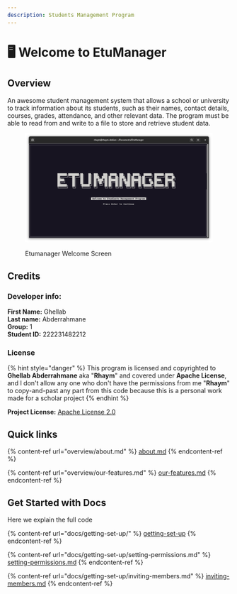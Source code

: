 ```yaml
---
description: Students Management Program
---
```


# 🖥 Welcome to EtuManager

## Overview

An awesome student management system that allows a school or university to track information about its students, such as their names, contact details, courses, grades, attendance, and other relevant data. The program must be able to read from and write to a file to store and retrieve student data.

<figure><img src=".gitbook/assets/image (1).png" alt=""><figcaption><p>Etumanager Welcome Screen</p></figcaption></figure>

## Credits

### Developer info:

**First Name:** Ghellab\
**Last name:** Abderrahmane\
**Group:** 1\
**Student ID:** 222231482212

### License

{% hint style="danger" %}
This program is licensed and copyrighted to **Ghellab Abderrahmane** aka "**Rhaym**" and covered under **Apache License**, and I don't allow any one who don't have the permissions from me "**Rhaym**" to copy-and-past any part from this code because this is a personal work made for a scholar project
{% endhint %}

**Project License:** [Apache License 2.0](../LICENSE)

## Quick links

{% content-ref url="overview/about.md" %}
[about.md](overview/about.md)
{% endcontent-ref %}

{% content-ref url="overview/our-features.md" %}
[our-features.md](overview/our-features.md)
{% endcontent-ref %}

## Get Started with Docs

Here we explain the full code

{% content-ref url="docs/getting-set-up/" %}
[getting-set-up](docs/getting-set-up/)
{% endcontent-ref %}

{% content-ref url="docs/getting-set-up/setting-permissions.md" %}
[setting-permissions.md](docs/getting-set-up/setting-permissions.md)
{% endcontent-ref %}

{% content-ref url="docs/getting-set-up/inviting-members.md" %}
[inviting-members.md](docs/getting-set-up/inviting-members.md)
{% endcontent-ref %}
